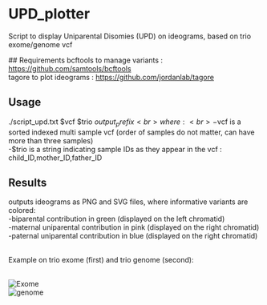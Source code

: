 # UPD_plotter
Script to display Uniparental Disomies (UPD) on ideograms, based on trio exome/genome vcf


## Requirements
bcftools to manage variants : https://github.com/samtools/bcftools<br>
tagore to plot ideograms : https://github.com/jordanlab/tagore
 
## Usage <br>
./script_upd.txt $vcf $trio $output_prefix<br>
where :<br>
-$vcf is a sorted indexed multi sample vcf (order of samples do not matter, can have more than three samples)<br>
-$trio is a string indicating sample IDs as they appear in the vcf : child_ID,mother_ID,father_ID<br>
 
## Results<br>
outputs ideograms as PNG and SVG files, where informative variants are colored:<br>
-biparental contribution in green (displayed on the left chromatid)<br>
-maternal uniparental contribution in pink (displayed on the right chromatid)<br>
-paternal uniparental contribution in blue (displayed on the right chromatid)<br>
 
<br>
Example on trio exome (first) and trio genome (second):<br><br>

![Exome](https://i.ibb.co/cJ9SgMQ/WES-example.png)<br>
![genome](https://i.ibb.co/ZSqrgMk/WGS-example.png)<br>


